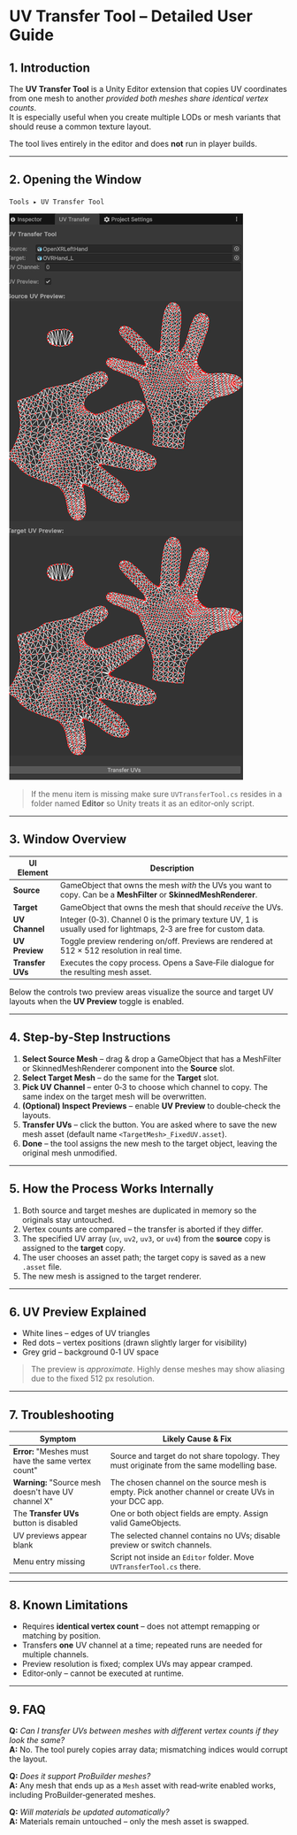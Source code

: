 # UV Transfer Tool – Detailed User Guide


## 1. Introduction

The **UV Transfer Tool** is a Unity Editor extension that copies UV coordinates from one mesh to another _provided both meshes share identical vertex counts_.  
It is especially useful when you create multiple LODs or mesh variants that should reuse a common texture layout.

The tool lives entirely in the editor and does **not** run in player builds.

---

## 2. Opening the Window

`Tools ▸ UV Transfer Tool`

![Menu screenshot](UVTransferTool.png)

> If the menu item is missing make sure `UVTransferTool.cs` resides in a folder named **Editor** so Unity treats it as an editor‑only script.

---

## 3. Window Overview

| UI Element        | Description                                                                                                             |
|-------------------|-------------------------------------------------------------------------------------------------------------------------|
| **Source**        | GameObject that owns the mesh _with_ the UVs you want to copy. Can be a **MeshFilter** or **SkinnedMeshRenderer**.      |
| **Target**        | GameObject that owns the mesh that should _receive_ the UVs.                                                            |
| **UV Channel**    | Integer (0‑3). Channel 0 is the primary texture UV, 1 is usually used for lightmaps, 2‑3 are free for custom data.      |
| **UV Preview**    | Toggle preview rendering on/off. Previews are rendered at 512 × 512 resolution in real time.                            |
| **Transfer UVs**  | Executes the copy process. Opens a Save‑File dialogue for the resulting mesh asset.                                     |

Below the controls two preview areas visualize the source and target UV layouts when the **UV Preview** toggle is enabled.

---

## 4. Step‑by‑Step Instructions

1. **Select Source Mesh** – drag & drop a GameObject that has a MeshFilter or SkinnedMeshRenderer component into the **Source** slot.
2. **Select Target Mesh** – do the same for the **Target** slot.
3. **Pick UV Channel** – enter 0‑3 to choose which channel to copy. The same index on the target mesh will be overwritten.
4. **(Optional) Inspect Previews** – enable **UV Preview** to double‑check the layouts.
5. **Transfer UVs** – click the button. You are asked where to save the new mesh asset (default name `<TargetMesh>_FixedUV.asset`).
6. **Done** – the tool assigns the new mesh to the target object, leaving the original mesh unmodified.

---

## 5. How the Process Works Internally

1. Both source and target meshes are duplicated in memory so the originals stay untouched.
2. Vertex counts are compared – the transfer is aborted if they differ.
3. The specified UV array (`uv`, `uv2`, `uv3`, or `uv4`) from the **source** copy is assigned to the **target** copy.
4. The user chooses an asset path; the target copy is saved as a new `.asset` file.
5. The new mesh is assigned to the target renderer.

---

## 6. UV Preview Explained

* White lines – edges of UV triangles
* Red dots       – vertex positions (drawn slightly larger for visibility)
* Grey grid      – background 0‑1 UV space

> The preview is _approximate_. Highly dense meshes may show aliasing due to the fixed 512 px resolution.

---


## 7. Troubleshooting

| Symptom                                                                                       | Likely Cause & Fix                                                                                      |
|------------------------------------------------------------------------------------------------|----------------------------------------------------------------------------------------------------------|
| **Error:** "Meshes must have the same vertex count"                                            | Source and target do not share topology. They must originate from the same modelling base.              |
| **Warning:** "Source mesh doesn't have UV channel X"                                           | The chosen channel on the source mesh is empty. Pick another channel or create UVs in your DCC app.     |
| The **Transfer UVs** button is disabled                                                        | One or both object fields are empty. Assign valid GameObjects.                                          |
| UV previews appear blank                                                                       | The selected channel contains no UVs; disable preview or switch channels.                              |
| Menu entry missing                                                                             | Script not inside an `Editor` folder. Move `UVTransferTool.cs` there.                                   |

---

## 8. Known Limitations

* Requires **identical vertex count** – does not attempt remapping or matching by position.
* Transfers **one** UV channel at a time; repeated runs are needed for multiple channels.
* Preview resolution is fixed; complex UVs may appear cramped.
* Editor‑only – cannot be executed at runtime.

---

## 9. FAQ

**Q:** _Can I transfer UVs between meshes with different vertex counts if they look the same?_  
**A:** No. The tool purely copies array data; mismatching indices would corrupt the layout.

**Q:** _Does it support ProBuilder meshes?_  
**A:** Any mesh that ends up as a `Mesh` asset with read‑write enabled works, including ProBuilder‑generated meshes.

**Q:** _Will materials be updated automatically?_  
**A:** Materials remain untouched – only the mesh asset is swapped.
